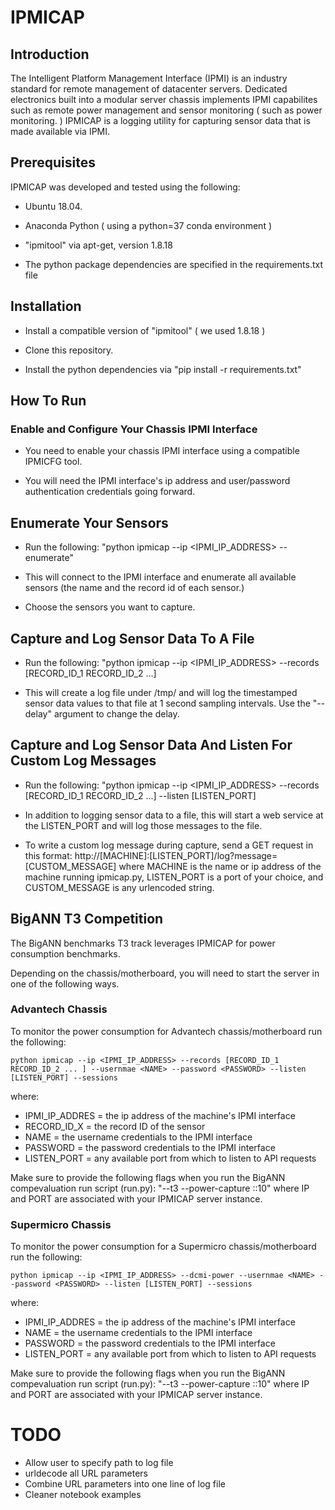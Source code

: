 # IPMICAP

## Introduction

The Intelligent Platform Management Interface (IPMI) is an industry standard for remote management of datacenter servers.  Dedicated electronics built into a modular server chassis implements IPMI capabilites such as remote power management and sensor monitoring ( such as power monitoring. ) IPMICAP is a logging utility for capturing sensor data that is made available via IPMI.

## Prerequisites

IPMICAP was developed and tested using the following:

* Ubuntu 18.04.

* Anaconda Python ( using a python=37 conda environment )

* "ipmitool" via apt-get, version 1.8.18

* The python package dependencies are specified in the requirements.txt file

## Installation

* Install a compatible version of "ipmitool" ( we used 1.8.18 )

* Clone this repository.

* Install the python dependencies via "pip install -r requirements.txt"

## How To Run

### Enable and Configure Your Chassis IPMI Interface

* You need to enable your chassis IPMI interface using a compatible IPMICFG tool.

* You will need the IPMI interface's ip address and user/password authentication credentials going forward.

## Enumerate Your Sensors

* Run the following:  "python ipmicap  --ip <IPMI_IP_ADDRESS>  --enumerate"

* This will connect to the IPMI interface and enumerate all available sensors (the name and the record id of each sensor.)

* Choose the sensors you want to capture.

## Capture and Log Sensor Data To A File

* Run the following: "python ipmicap  --ip <IPMI_IP_ADDRESS>  --records [RECORD_ID_1 RECORD_ID_2 ...]

* This will create a log file under /tmp/ and will log the timestamped sensor data values to that file at 1 second sampling intervals.  Use the "--delay" argument to change the delay.

## Capture and Log Sensor Data And Listen For Custom Log Messages

* Run the following: "python ipmicap  --ip <IPMI_IP_ADDRESS>  --records [RECORD_ID_1 RECORD_ID_2 ...]  --listen [LISTEN_PORT]

* In addition to logging sensor data to a file, this will start a web service at the LISTEN_PORT and will log those messages to the file.

* To write a custom log message during capture, send a GET request in this format:  http://[MACHINE]:[LISTEN_PORT]/log?message=[CUSTOM_MESSAGE] where MACHINE is the name or ip address of the machine running ipmicap.py, LISTEN_PORT is a port of your choice, and CUSTOM_MESSAGE is any urlencoded string.

## BigANN T3 Competition

The BigANN benchmarks T3 track leverages IPMICAP for power consumption benchmarks.

Depending on the chassis/motherboard, you will need to start the server in one of the following ways.

### Advantech Chassis

To monitor the power consumption for Advantech chassis/motherboard run the following:

```python ipmicap --ip <IPMI_IP_ADDRESS> --records [RECORD_ID_1 RECORD_ID_2 ... ] --usernmae <NAME> --password <PASSWORD> --listen [LISTEN_PORT] --sessions```

where:
* IPMI_IP_ADDRES = the ip address of the machine's IPMI interface
* RECORD_ID_X = the record ID of the sensor
* NAME = the username credentials to the IPMI interface
* PASSWORD = the password credentials to the IPMI interface
* LISTEN_PORT = any available port from which to listen to API requests

Make sure to provide the following flags when you run the BigANN compevaluation run script (run.py):  "--t3 --power-capture <IP>:<PORT>:10" where IP and PORT are associated with your IPMICAP server instance.

### Supermicro Chassis

To monitor the power consumption for a Supermicro chassis/motherboard run the following:

```python ipmicap --ip <IPMI_IP_ADDRESS> --dcmi-power --usernmae <NAME> --password <PASSWORD> --listen [LISTEN_PORT] --sessions```

where:
* IPMI_IP_ADDRES = the ip address of the machine's IPMI interface
* NAME = the username credentials to the IPMI interface
* PASSWORD = the password credentials to the IPMI interface
* LISTEN_PORT = any available port from which to listen to API requests

Make sure to provide the following flags when you run the BigANN compevaluation run script (run.py):  "--t3 --power-capture <IP>:<PORT>:10" where IP and PORT are associated with your IPMICAP server instance.

# TODO

* Allow user to specify path to log file
* urldecode all URL parameters
* Combine URL parameters into one line of log file
* Cleaner notebook examples
